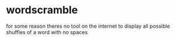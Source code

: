 # wordscramble
for some reason theres no tool on the internet to display all possible shuffles of a word with no spaces
